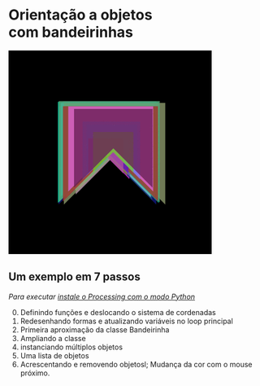 # Orientação a objetos<br> com bandeirinhas

![output passo quatro](s4.gif)

## Um exemplo em 7 passos
*Para executar [instale o Processing com o modo Python](http://villares.github.io/como-instalar-o-processing-modo-python/)*
    
0. Definindo funções e deslocando o sistema de cordenadas
1. Redesenhando formas e atualizando variáveis no loop principal
2. Primeira aproximação da classe Bandeirinha
3. Ampliando a classe
4. instanciando múltiplos objetos
5. Uma lista de objetos
6. Acrescentando e removendo objetosl; Mudança da cor com o mouse próximo.

